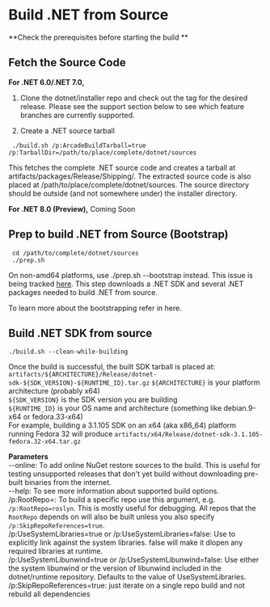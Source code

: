 # Build .NET from Source

**Check the prerequisites before starting the build **
## Fetch the Source Code

**For .NET 6.0/.NET 7.0,**
1. Clone the dotnet/installer repo and check out the tag for the desired release. Please see the support section below to see which feature branches are currently supported. 
 
2. Create a .NET source tarball 

```code
 ./build.sh /p:ArcadeBuildTarball=true /p:TarballDir=/path/to/place/complete/dotnet/sources 
```
 This fetches the complete .NET source code and creates a tarball at artifacts/packages/Release/Shipping/. The extracted source code is also placed at /path/to/place/complete/dotnet/sources. The source directory should be outside (and not somewhere under) the installer directory.

**For .NET 8.0 (Preview),**
Coming Soon

## Prep to build .NET from Source (Bootstrap)

```code
 cd /path/to/complete/dotnet/sources 
 ./prep.sh 
```
On non-amd64 platforms, use ./prep.sh --bootstrap instead. This issue is being tracked [here](https://github.com/dotnet/source-build/issues/2758).
This step downloads a .NET SDK and several .NET packages needed to build .NET from source.  

To learn more about the bootstrapping refer in here.

## Build .NET SDK from source
```code
./build.sh --clean-while-building  
```
Once the build is successful, the built SDK tarball is placed at: `artifacts/${ARCHITECTURE}/Release/dotnet-sdk-${SDK_VERSION}-${RUNTIME_ID}.tar.gz`
`${ARCHITECTURE}` is your platform architecture (probably x64)  
`${SDK_VERSION}` is the SDK version you are building  
`${RUNTIME_ID}` is your OS name and architecture (something like debian.9-x64 or fedora.33-x64)  
For example, building a 3.1.105 SDK on an x64 (aka x86_64) platform running Fedora 32 will produce `artifacts/x64/Release/dotnet-sdk-3.1.105-fedora.32-x64.tar.gz`
 
**Parameters**  
--online: To add online NuGet restore sources to the build. This is useful for testing unsupported releases that don't yet build without downloading pre-built binaries from the internet.  
--help: To see more information about supported build options.  
/p:RootRepo=<repo name>: To build a specific repo use this argument, e.g. `/p:RootRepo=roslyn`.  This is mostly useful for debugging.  All repos that the `RootRepo` depends on will also be built unless you also specify `/p:SkipRepoReferences=true`.  
/p:UseSystemLibraries=true or /p:UseSystemLibraries=false: Use to explicitly link against the system libraries. false will make it dlopen any required libraries at runtime.  
/p:UseSystemLibunwind=true or /p:UseSystemLibunwind=false: Use either the system libunwind or the version of libunwind included in the dotnet/runtime repository. Defaults to the value of UseSystemLibraries.  
/p:SkipRepoReferences=true: just iterate on a single repo build and not rebuild all dependencies